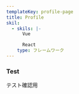 ```yaml
---
templateKey: profile-page
title: Profile
skil:
  - skils: |-
      Vue

      React
    type: フレームワーク
---
```


### Test
テスト確認用
